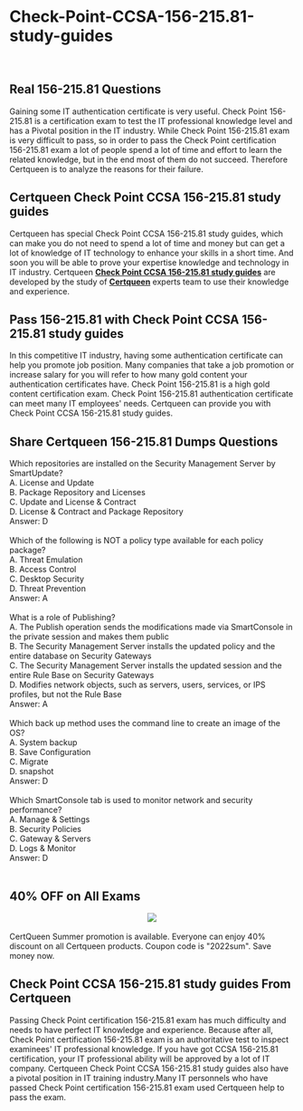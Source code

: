 # Check-Point-CCSA-156-215.81-study-guides
<br />
<h2>
	Real  156-215.81 Questions
</h2>
Gaining some IT authentication certificate is very useful. Check Point 156-215.81 is a certification exam to test the IT professional knowledge level and has a Pivotal position in the IT industry. While Check Point 156-215.81 exam is very difficult to pass, so in order to pass the Check Point certification 156-215.81 exam a lot of people spend a lot of time and effort to learn the related knowledge, but in the end most of them do not succeed. Therefore Certqueen is to analyze the reasons for their failure.<br />
<h2>
	Certqueen Check Point CCSA 156-215.81 study guides
</h2>
Certqueen has special Check Point CCSA 156-215.81 study guides, which can make you do not need to spend a lot of time and money but can get a lot of knowledge of IT technology to enhance your skills in a short time. And soon you will be able to prove your expertise knowledge and technology in IT industry. Certqueen <a href="https://www.certqueen.com/156-215.81.html" target="_blank"><strong>Check Point CCSA 156-215.81 study guides</strong></a> are developed by the study of <a href="http://www.certqueen.com/" target="_blank"><strong>Certqueen</strong></a> experts team to use their knowledge and experience.<br />
<h2>
	Pass 156-215.81 with Check Point CCSA 156-215.81 study guides
</h2>
In this competitive IT industry, having some authentication certificate can help you promote job position. Many companies that take a job promotion or increase salary for you will refer to how many gold content your authentication certificates have. Check Point 156-215.81 is a high gold content certification exam. Check Point 156-215.81 authentication certificate can meet many IT employees' needs. Certqueen can provide you with Check Point CCSA 156-215.81 study guides.
<h2>
	Share Certqueen 156-215.81 Dumps Questions
</h2>
Which repositories are installed on the Security Management Server by SmartUpdate? <br />
A. License and Update <br />
B. Package Repository and Licenses <br />
C. Update and License &amp; Contract <br />
D. License &amp; Contract and Package Repository <br />
Answer: D<br />
<br />
Which of the following is NOT a policy type available for each policy package? <br />
A. Threat Emulation <br />
B. Access Control <br />
C. Desktop Security <br />
D. Threat Prevention <br />
Answer: A<br />
<br />
What is a role of Publishing? <br />
A. The Publish operation sends the modifications made via SmartConsole in the private session and makes them public <br />
B. The Security Management Server installs the updated policy and the entire database on Security Gateways <br />
C. The Security Management Server installs the updated session and the entire Rule Base on Security Gateways <br />
D. Modifies network objects, such as servers, users, services, or IPS profiles, but not the Rule Base <br />
Answer: A<br />
<br />
Which back up method uses the command line to create an image of the OS? <br />
A. System backup <br />
B. Save Configuration <br />
C. Migrate <br />
D. snapshot <br />
Answer: D<br />
<br />
Which SmartConsole tab is used to monitor network and security performance? <br />
A. Manage &amp; Settings <br />
B. Security Policies <br />
C. Gateway &amp; Servers <br />
D. Logs &amp; Monitor <br />
Answer: D<br />
<br />
<h2>
	40% OFF on All Exams
</h2>
<div style="text-align:center;">
	<a href="https://www.certqueen.com/promotion.asp"><img src="http://www.h12-261.com/wp-content/uploads/2022/07/CQ-Summer-2022-e1656656872933.jpg" /></a>
</div>
<br />
CertQueen Summer promotion is available. Everyone can enjoy 40% discount on all Certqueen products. Coupon code is "2022sum". Save money now.
<h2>
	Check Point CCSA 156-215.81 study guides From Certqueen
</h2>
Passing Check Point certification 156-215.81 exam has much difficulty and needs to have perfect IT knowledge and experience. Because after all, Check Point certification 156-215.81 exam is an authoritative test to inspect examinees' IT professional knowledge. If you have got CCSA 156-215.81 certification, your IT professional ability will be approved by a lot of IT company. Certqueen Check Point CCSA 156-215.81 study guides also have a pivotal position in IT training industry.Many IT personnels who have passed Check Point certification 156-215.81 exam used Certqueen help to pass the exam.
